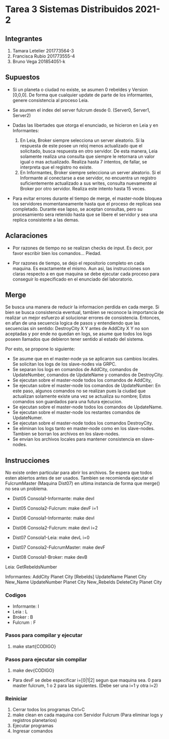 # Tarea 3 Sistemas Distribuidos 2021-2

## Integrantes

1. Tamara Letelier     201773564-3
1. Francisca Rubio     201773555-4
1. Bruno Vega          201854051-k

## Supuestos
- Si un planeta o ciudad no existe, se asumen 0 rebeldes y Version [0,0,0]. De forma que cualquier update de parte de los informantes, genere consistencia al proceso Leia.

- Se asumen el index del server fulcrum desde 0. (Server0, Server1, Server2)

- Dadas las libertades que otorga el enunciado, se hicieron en Leia y en Informantes:
    1. En Leia, Broker siempre selecciona un server aleatorio. Si la respuesta de este posee un reloj menos actualizado que el solicitado, busca respuesta en otro servidor. De esta manera, Leia solamente realiza una consulta que siempre le retornara un valor igual o mas actualizado. Realiza hasta 7 intentos, de fallar, se interpreta que el registro no existe.
    1. En Informantes, Broker siempre selecciona un server aleatorio. Si el Informante al conectarse a ese servidor, no encuentra un registro suficientemente actualizado a sus writes, consulta nuevamente al Broker por otro servidor. Realiza este intento hasta 15 veces.

- Para evitar errores durante el tiempo de merge, el master-node bloquea los servidores momentaneamente hasta que el proceso de replicas sea completado. Durante ese lapso, se aceptan consultas, pero su procesamiento sera retenido hasta que se libere el servidor y sea una replica consistente a las demas.


## Aclaraciones
- Por razones de tiempo no se realizan checks de input. Es decir, por favor escribir bien los comandos... Piedad.

- Por razones de tiempo, se dejo el repositorio completo en cada maquina. Es exactamente el mismo. Aun asi, las instrucciones son claras respecto a en que maquina se debe ejecutar cada proceso para conseguir lo especificado en el enunciado del laboratorio.

## Merge

Se busca una manera de reducir la informacion perdida en cada merge. Si bien se busca consistencia eventual, tambien se reconoce la importancia de realizar un mejor esfuerzo al solucionar errores de consistencia. Entonces, en afan de una secuencia logica de pasos y entendiendo que las secuencias sin sentido: DestroyCity X Y antes de AddCity X Y no son aceptadas y por ende no quedan en logs, se asume que todos los logs poseen llamados que debieron tener sentido al estado del sistema.

Por esto, se propone lo siguiente:

- Se asume que en el master-node ya se aplicaron sus cambios locales. Se solicitan los logs de los slave-nodes via GRPC.
- Se separan los logs en comandos de AddCity, comandos de UpdateNumber, comandos de UpdateName y comandos de DestroyCity.
- Se ejecutan sobre el master-node todos los comandos de AddCity,
- Se ejecutan sobre el master-node los comandos de UpdateNumber: En este paso, algunos comandos no se realizan pues la ciudad que actualizan solamente existe una vez se actualiza su nombre; Estos comandos son guardados para una futura ejecucion.
- Se ejecutan sobre el master-node todos los comandos de UpdateName.
- Se ejecutan sobre el master-node los restantes comandos de UpdateNumer.
- Se ejecutan sobre el master-node todos los comandos DestroyCity.
- Se eliminan los logs tanto en master-node como en los slave-nodes. Tambien se borran los archivos en los slave-nodes.
- Se envian los archivos locales para mantener consistencia en slave-nodes.

## Instrucciones

No existe orden particular para abrir los archivos. Se espera que todos esten abiertos antes de ser usados. Tambien se recomienda ejecutar el FulcrumMaster (Maquina Dist07) en ultima instancia de forma que merge() no sea un problema.

- Dist05 Consola1-Informante: make devI
- Dist05 Consola2-Fulcrum: make devF i=1

- Dist06 Consola1-Informante: make devI
- Dist06 Consola2-Fulcrum: make devI i=2

- Dist07 Consola1-Leia: make devL i=0
- Dist07 Consola2-FulcrumMaster: make devF

- Dist08 Consola1-Broker: make devB

Leia:
    GetRebeldsNumber

Informantes:
    AddCity Planet City [Rebelds]
    UpdateName Planet City New_Name
    UpdateNumber Planet City New_Rebelds
    DeleteCity Planet City

### Codigos

- Informante: I
- Leia      : L
- Broker    : B
- Fulcrum   : F

### Pasos para compilar y ejecutar

1. make start{CODIGO}

### Pasos para ejecutar sin compilar

1. make dev{CODIGO}

- Para devF se debe especificar i=[0|1|2] segun que maquina sea. 0 para master fulcrum, 1 o 2 para las siguientes. (Debe ser una i=1 y otra i=2)

### Reiniciar

1. Cerrar todos los programas Ctrl+C
1. make clean en cada maquina con Servidor Fulcrum (Para eliminar logs y registros planetarios)
1. Ejecutar programas
1. Ingresar comandos
